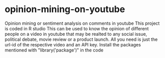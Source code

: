 # opinion-mining-on-youtube
Opinion mining or sentiment analysis on comments in youtube 
This project is coded in R studio
This can be used to know the opinion of different people on a video in youtube that may be realted to any social issue, political debate, movie review or a product launch.
All you need is just the url-id of the respective video and an API key.
Install the packages mentioned with "library('package')" in the code
